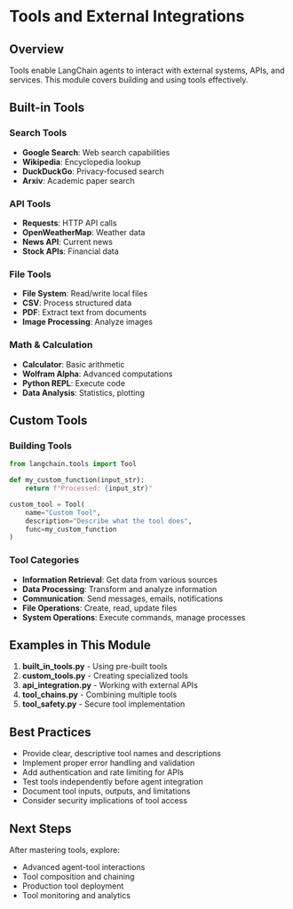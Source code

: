 # Tools and External Integrations

## Overview

Tools enable LangChain agents to interact with external systems, APIs, and services. This module covers building and using tools effectively.

## Built-in Tools

### Search Tools
- **Google Search**: Web search capabilities
- **Wikipedia**: Encyclopedia lookup
- **DuckDuckGo**: Privacy-focused search
- **Arxiv**: Academic paper search

### API Tools
- **Requests**: HTTP API calls
- **OpenWeatherMap**: Weather data
- **News API**: Current news
- **Stock APIs**: Financial data

### File Tools
- **File System**: Read/write local files
- **CSV**: Process structured data
- **PDF**: Extract text from documents
- **Image Processing**: Analyze images

### Math & Calculation
- **Calculator**: Basic arithmetic
- **Wolfram Alpha**: Advanced computations
- **Python REPL**: Execute code
- **Data Analysis**: Statistics, plotting

## Custom Tools

### Building Tools
```python
from langchain.tools import Tool

def my_custom_function(input_str):
    return f"Processed: {input_str}"

custom_tool = Tool(
    name="Custom Tool",
    description="Describe what the tool does",
    func=my_custom_function
)
```

### Tool Categories
- **Information Retrieval**: Get data from various sources
- **Data Processing**: Transform and analyze information
- **Communication**: Send messages, emails, notifications
- **File Operations**: Create, read, update files
- **System Operations**: Execute commands, manage processes

## Examples in This Module

1. **built_in_tools.py** - Using pre-built tools
2. **custom_tools.py** - Creating specialized tools
3. **api_integration.py** - Working with external APIs
4. **tool_chains.py** - Combining multiple tools
5. **tool_safety.py** - Secure tool implementation

## Best Practices

- Provide clear, descriptive tool names and descriptions
- Implement proper error handling and validation
- Add authentication and rate limiting for APIs
- Test tools independently before agent integration
- Document tool inputs, outputs, and limitations
- Consider security implications of tool access

## Next Steps

After mastering tools, explore:
- Advanced agent-tool interactions
- Tool composition and chaining
- Production tool deployment
- Tool monitoring and analytics
